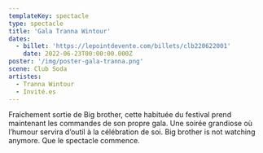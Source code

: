 ```yaml
---
templateKey: spectacle
type: spectacle
title: 'Gala Tranna Wintour'
dates: 
  - billet: 'https://lepointdevente.com/billets/clb220622001'
    date: 2022-06-23T00:00:00.000Z
poster: '/img/poster-gala-tranna.png'
scene: Club Soda
artistes:
  - Tranna Wintour
  - Invité.es
---
```

Fraichement sortie de Big brother, cette habituée du festival prend maintenant les commandes de son propre gala. Une soirée grandiose où l’humour servira d’outil à la célébration de soi. Big brother is not watching anymore. Que le spectacle commence.
